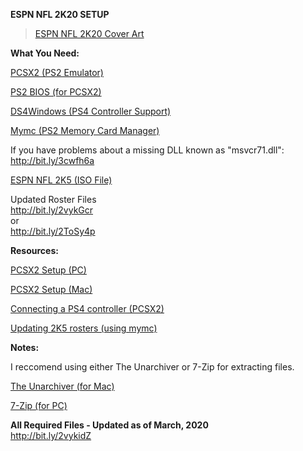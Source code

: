 <b>ESPN NFL 2K20 SETUP</b>

<blockquote class="imgur-embed-pub" lang="en" data-id="a/ircOQVO"><a href="//imgur.com/a/ircOQVO">ESPN NFL 2K20 Cover Art</a></blockquote>

<b>What You Need:</b>

<a href="http://bit.ly/3cDH5FY" target="_blank">PCSX2 (PS2 Emulator)</a>

<a href="http://bit.ly/2TpggO6" target="_blank">PS2 BIOS (for PCSX2)</a>

<a href="http://bit.ly/2IpHRbq" target="_blank">DS4Windows (PS4 Controller Support)</a>

<a href="http://bit.ly/2VZwqQ3" target="_blank">Mymc (PS2 Memory Card Manager)</a>

If you have problems about a missing DLL known as "msvcr71.dll":<br>
http://bit.ly/3cwfh6a

<a href="http://bit.ly/2vyT473" target="_blank">ESPN NFL 2K5 (ISO File)</a>

Updated Roster Files<br>
http://bit.ly/2vykGcr<br>
or<br>
http://bit.ly/2ToSy4p<br>

<b>Resources:</b>

<a href="http://bit.ly/3cz8dpp" target="_blank">PCSX2 Setup (PC)</a>

<a href="http://bit.ly/2vH7x0B" target="_blank">PCSX2 Setup (Mac)</a>

<a href="http://bit.ly/32ZZesX" target="_blank">Connecting a PS4 controller (PCSX2)</a>

<a href="http://bit.ly/39smlyP" target="_blank">Updating 2K5 rosters (using mymc)</a>

<b>Notes:</b>

I reccomend using either The Unarchiver or 7-Zip for extracting files.<br>

<a href="http://bit.ly/3axfO65" target="_blank">The Unarchiver (for Mac)</a>

<a href="http://bit.ly/3auwPOg" target="_blank">7-Zip (for PC)</a>

<b>All Required Files - Updated as of March, 2020</b><br>
http://bit.ly/2vykidZ
